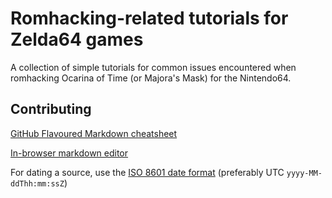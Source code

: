 # Romhacking-related tutorials for Zelda64 games

A collection of simple tutorials for common issues encountered when romhacking Ocarina of Time (or Majora's Mask) for the Nintendo64.

## Contributing

[GitHub Flavoured Markdown cheatsheet](https://enterprise.github.com/downloads/en/markdown-cheatsheet.pdf)

[In-browser markdown editor](https://jbt.github.io/markdown-editor/)

For dating a source, use the [ISO 8601 date format](https://en.wikipedia.org/wiki/ISO_8601) (preferably UTC `yyyy-MM-ddThh:mm:ssZ`)
